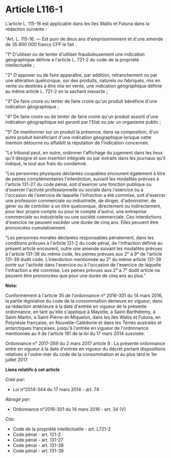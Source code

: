 # Article L116-1

L'article L. 115-16 est applicable dans les îles Wallis et Futuna dans la rédaction suivante : 

"Art. L. 115-16. ― Est puni de deux ans d'emprisonnement et d'une amende de 35 800 000 francs CFP le fait : 

"1° D'utiliser ou de tenter d'utiliser frauduleusement une indication géographique définie à l'article L. 721-2 du code de la
propriété intellectuelle ; 

"2° D'apposer ou de faire apparaître, par addition, retranchement ou par une altération quelconque, sur des produits,
naturels ou fabriqués, mis en vente ou destinés à être mis en vente, une indication géographique définie au même article L.
721-2 en la sachant inexacte ; 

"3° De faire croire ou tenter de faire croire qu'un produit bénéficie d'une indication géographique ; 

"4° De faire croire ou de tenter de faire croire qu'un produit assorti d'une indication géographique est garanti par l'Etat
ou par un organisme public ; 

"5° De mentionner sur un produit la présence, dans sa composition, d'un autre produit bénéficiant d'une indication
géographique lorsque cette mention détourne ou affaiblit la réputation de l'indication concernée. 

"Le tribunal peut, en outre, ordonner l'affichage du jugement dans les lieux qu'il désigne et son insertion intégrale ou par
extraits dans les journaux qu'il indique, le tout aux frais du condamné. 

"Les personnes physiques déclarées coupables encourent également à titre de peines complémentaires l'interdiction, suivant
les modalités prévues à l'article 131-27 du code pénal, soit d'exercer une fonction publique ou d'exercer l'activité
professionnelle ou sociale dans l'exercice ou à l'occasion de l'exercice de laquelle l'infraction a été commise, soit
d'exercer une profession commerciale ou industrielle, de diriger, d'administrer, de gérer ou de contrôler à un titre
quelconque, directement ou indirectement, pour leur propre compte ou pour le compte d'autrui, une entreprise commerciale ou
industrielle ou une société commerciale. Ces interdictions d'exercice ne peuvent excéder une durée de cinq ans. Elles peuvent
être prononcées cumulativement. 

"Les personnes morales déclarées responsables pénalement, dans les conditions prévues à l'article 121-2 du code pénal, de
l'infraction définie au présent article encourent, outre une amende suivant les modalités prévues à l'article 131-38 du même
code, les peines prévues aux 2° à 9° de l'article 131-39 dudit code. L'interdiction mentionnée au 2° du même article 131-39
porte sur l'activité dans l'exercice ou à l'occasion de l'exercice de laquelle l'infraction a été commise. Les peines prévues
aux 2° à 7° dudit article ne peuvent être prononcées que pour une durée de cinq ans au plus.”

**Nota:**

Conformément à l'article 35 de l'ordonnance n° 2016-301 du 14 mars 2016, la partie législative du code de la consommation
demeure en vigueur, dans sa rédaction antérieure à la date d'entrée en vigueur de la présente ordonnance, en tant qu'elle
s'applique à Mayotte, à Saint-Barthélemy, à Saint-Martin, à Saint-Pierre-et-Miquelon, dans les îles Wallis et Futuna, en
Polynésie française, en Nouvelle-Calédonie et dans les Terres australes et antarctiques françaises, jusqu'à l'entrée en
vigueur de l'ordonnance mentionnée au II de l'article 161 de la loi du 17 mars 2014 susvisée.

Ordonnance n° 2017-269 du 2 mars 2017 article 9 : La présente ordonnance entre en vigueur à la date d'entrée en vigueur du
décret portant dispositions relatives à l'outre-mer du code de la consommation et au plus tard le 1er juillet 2017.

**Liens relatifs à cet article**

_Créé par_:

  - Loi n°2014-344 du 17 mars 2014 - art. 74

_Abrogé par_:

  - Ordonnance n°2016-301 du 14 mars 2016 - art. 34 (V)

_Cite_:

  - Code de la propriété intellectuelle - art. L721-2
  - Code pénal - art. 121-2
  - Code pénal - art. 131-27
  - Code pénal - art. 131-38
  - Code pénal - art. 131-39
